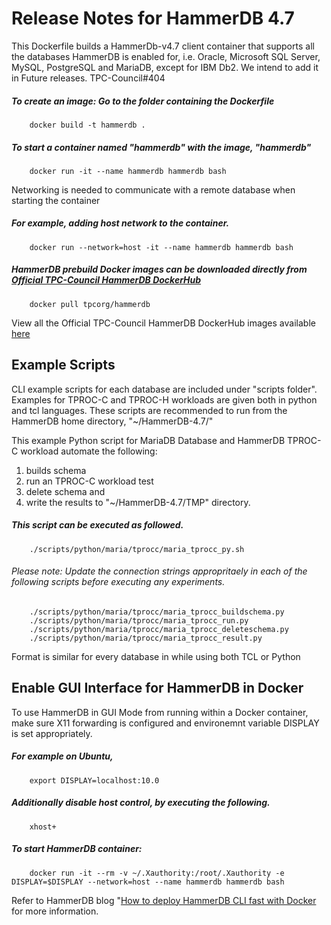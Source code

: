 # Release Notes for HammerDB 4.7

This Dockerfile builds a HammerDb-v4.7 client container that supports all the databases HammerDB is enabled for, i.e. Oracle, Microsoft SQL Server, MySQL, PostgreSQL and MariaDB, except for IBM Db2. We intend to add it in Future releases. TPC-Council#404
##### To create an image: Go to the folder containing the Dockerfile
        docker build -t hammerdb .
##### To start a container named "hammerdb" with the image, "hammerdb"
        docker run -it --name hammerdb hammerdb bash
Networking is needed to communicate with a remote database when starting the container
##### For example, adding host network to the container.
        docker run --network=host -it --name hammerdb hammerdb bash
##### HammerDB prebuild Docker images can be downloaded directly from [Official TPC-Council HammerDB DockerHub](https://hub.docker.com/r/tpcorg/hammerdb)
        docker pull tpcorg/hammerdb
View all the Official TPC-Council HammerDB DockerHub images available [here](https://hub.docker.com/r/tpcorg/hammerdb/tags)

## Example Scripts
CLI example scripts for each database are included under "scripts folder". Examples for TPROC-C and TPROC-H workloads are given both in python and tcl languages.
These scripts are recommended to run from the HammerDB home directory, "~/HammerDB-4.7/"

This example Python script for MariaDB Database and HammerDB TPROC-C workload automate the following:
1. builds schema 
2. run an TPROC-C workload test
3. delete schema and
4. write the results to "~/HammerDB-4.7/TMP" directory.
        
##### This script can be executed as followed. 
        ./scripts/python/maria/tprocc/maria_tprocc_py.sh
###### Please note: Update the connection strings appropritaely in each of the following scripts before executing any experiments.
        ./scripts/python/maria/tprocc/maria_tprocc_buildschema.py
        ./scripts/python/maria/tprocc/maria_tprocc_run.py
        ./scripts/python/maria/tprocc/maria_tprocc_deleteschema.py
        ./scripts/python/maria/tprocc/maria_tprocc_result.py

Format is similar for every database in while using both TCL or Python 

## Enable GUI Interface for HammerDB in Docker
To use HammerDB in GUI Mode from running within a Docker container, make sure X11 forwarding is configured and environemnt variable DISPLAY is set appropriately.
##### For example on Ubuntu,
        export DISPLAY=localhost:10.0
##### Additionally disable host control, by executing the following.
        xhost+
##### To start HammerDB container:
        docker run -it --rm -v ~/.Xauthority:/root/.Xauthority -e DISPLAY=$DISPLAY --network=host --name hammerdb hammerdb bash

Refer to HammerDB blog "[How to deploy HammerDB CLI fast with Docker](https://www.hammerdb.com/blog/uncategorized/how-to-deploy-hammerdb-cli-fast-with-docker/) for more information.
